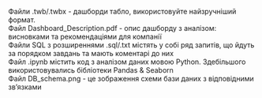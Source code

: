 Файли .twb/.twbx - дашборди табло, використовуйте найзручніший формат.<br>
Файл Dashboard_Description.pdf - опис дашборду з аналізом: висновками та рекомендаціями для компанії<br>
Файли SQL з розширеннями .sql/.txt містять у собі ряд запитів, що йдуть за порядком завдань та мають коментарі до них<br>
Файл .ipynb містить код з аналізом даних мовою Python. Здебільшого використовувались бібліотеки Pandas & Seaborn<br>
Файл DB_schema.png - це зображення схеми бази даних з відповідними звʼязками<br>
